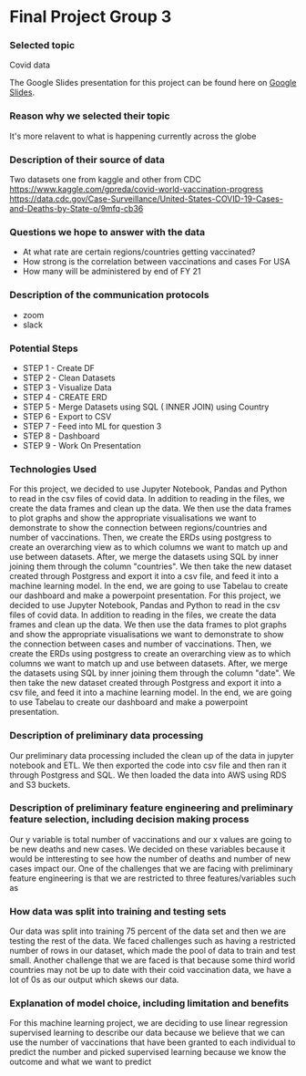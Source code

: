 # Final Project Group 3

### Selected topic
Covid data

The Google Slides presentation for this project can be found 
here on [Google Slides](https://docs.google.com/presentation/d/1R6NoK6VatRhL9BzGuit1nTV8Zf-JTV8qRfew4igPopU/edit#slide=id.gc12a178845_0_155).

### Reason why we selected their topic 
It's more relavent to what is happening currently across the globe

### Description of their source of data
Two datasets one from kaggle and other from CDC
https://www.kaggle.com/gpreda/covid-world-vaccination-progress
https://data.cdc.gov/Case-Surveillance/United-States-COVID-19-Cases-and-Deaths-by-State-o/9mfq-cb36

### Questions we hope to answer with the data

- At what rate are certain regions/countries getting vaccinated?
- How strong is the correlation between vaccinations and cases For USA
- How many will be administered by end of FY 21

### Description of the communication protocols
- zoom
- slack

### Potential Steps
- STEP 1 - Create DF 
- STEP 2 - Clean Datasets 
- STEP 3 - Visualize Data
- STEP 4 - CREATE ERD
- STEP 5 - Merge Datasets using SQL ( INNER JOIN) using Country
- STEP 6 - Export to CSV
- STEP 7 - Feed into ML for question 3
- STEP 8 - Dashboard
- STEP 9 - Work On Presentation

### Technologies Used 

For this project, we decided to use Jupyter Notebook, Pandas and Python to read in the csv files of covid data. In addition to reading in the files, we create the data frames and clean up the data. We then use the data frames to plot graphs and show the appropriate visualisations we want to demonstrate to show the connection between regions/countries and number of vaccinations. Then, we create the ERDs using postgress to create an overarching view as to which columns we want to match up and use between datasets. After, we merge the datasets using SQL by inner joining them through the column "countries". We then take the new dataset created through Postgress and export it into a csv file, and feed it into a machine learning model. In the end, we are going to use Tabelau to create our dashboard and make a powerpoint presentation.
For this project, we decided to use Jupyter Notebook, Pandas and Python to read in the csv files of covid data. In addition to reading in the files, we create the data frames and clean up the data. We then use the data frames to plot graphs and show the appropriate visualisations we want to demonstrate to show the connection between cases and number of vaccinations. Then, we create the ERDs using postgress to create an overarching view as to which columns we want to match up and use between datasets. After, we merge the datasets using SQL by inner joining them through the column "date". We then take the new dataset created through Postgress and export it into a csv file, and feed it into a machine learning model. In the end, we are going to use Tabelau to create our dashboard and make a powerpoint presentation.

### Description of preliminary data processing

Our preliminary data processing included the clean up of the data in jupyter notebook and ETL. We then exported the code into csv file and then ran it through Postgress and SQL. We then loaded the data into AWS using RDS and S3 buckets.

### Description of preliminary feature engineering and preliminary feature selection, including decision making process

Our y variable is total number of vaccinations and our x values are going to be new deaths and new cases. We decided on these variables because it would be intteresting to see how the number of deaths and number of new cases impact our. One of the challenges that we are facing with preliminary feature engineering is that we are restricted to three features/variables such as 

### How data was split into training and testing sets

Our data was split into training 75 percent of the data set and then we are testing the rest of the data. 
We faced challenges such as having a restricted number of rows in our dataset, which made the pool of data to train and test small. Another challenge that we are faced is that because some third world countries may not be up to date with their coid vaccination data, we have a lot of 0s as our output which skews our data. 

### Explanation of model choice, including limitation and benefits 

For this machine learning project, we are deciding to use linear regression supervised learning to describe our data because we believe that we can use the number of vaccinations that have been granted to each individual to predict the number and picked supervised learning because we know the outcome and what we want to predict
